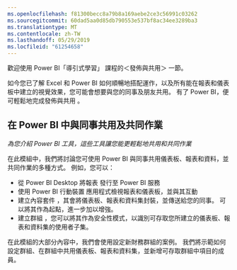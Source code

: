 ```yaml
---
ms.openlocfilehash: f81300becc8a79b8a169aebe2ce3c56991c03262
ms.sourcegitcommit: 60dad5aa0d85db790553e537bf8ac34ee3289ba3
ms.translationtype: MT
ms.contentlocale: zh-TW
ms.lasthandoff: 05/29/2019
ms.locfileid: "61254658"
---
```

歡迎使用 Power BI「導引式學習」  課程的＜發佈與共用＞  一節。

如今您已了解 Excel 和 Power BI 如何順暢地搭配運作，以及所有能在報表和儀表板中建立的視覺效果，您可能會想要與您的同事及朋友共用。 有了 Power BI，便可輕鬆地完成發佈與共用  。

## <a name="share-and-collaborate-with-colleagues-in-power-bi"></a>在 Power BI 中與同事共用及共同作業
*為您介紹 Power BI 工具，這些工具讓您能更輕鬆地共用和共同作業*

在此模組中，我們將討論您可使用 Power BI 與同事共用儀表板、報表和資料，並共同作業的多種方式。 例如，您可以：

* 從 Power BI Desktop 將報表  發行至 Power BI 服務
* 使用 Power BI 行動裝置  應用程式檢視報表和儀表板，並與其互動
* 建立內容套件  ，其會將儀表板、報表和資料集封裝，並傳送給您的同事。 可以將其作為起點，進一步加以增強。
* 建立群組  ，您可以將其作為安全性模式，以識別可存取您所建立的儀表板、報表和資料集的使用者子集。

在此模組的大部分內容中，我們會使用設定新財務群組的案例。 我們將示範如何設定群組、在群組中共用儀表板、報表和資料集，並新增可存取群組中項目的成員。

